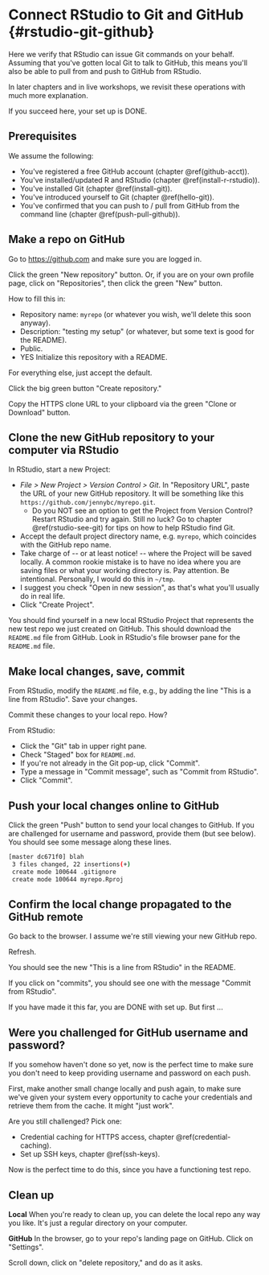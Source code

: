 # Connect RStudio to Git and GitHub {#rstudio-git-github}

Here we verify that RStudio can issue Git commands on your behalf. Assuming that
you've gotten local Git to talk to GitHub, this means you'll also be able to
pull from and push to GitHub from RStudio.

In later chapters and in live workshops, we revisit these operations with much
more explanation.

If you succeed here, your set up is DONE.

## Prerequisites

We assume the following: 

  * You've registered a free GitHub account (chapter \@ref(github-acct)).
  * You've installed/updated R and RStudio (chapter \@ref(install-r-rstudio)).
  * You've installed Git (chapter \@ref(install-git)).
  * You've introduced yourself to Git (chapter \@ref(hello-git)).
  * You've confirmed that you can push to / pull from GitHub from the command
    line (chapter \@ref(push-pull-github)).

## Make a repo on GitHub

Go to <https://github.com> and make sure you are logged in.

Click the green "New repository" button. Or, if you are on your own profile
page, click on "Repositories", then click the green "New" button.

How to fill this in:

  * Repository name: `myrepo` (or whatever you wish, we'll delete this soon anyway).
  * Description: "testing my setup" (or whatever, but some text is good for the README).
  * Public.
  * YES Initialize this repository with a README.
  
For everything else, just accept the default.

Click the big green button "Create repository."

Copy the HTTPS clone URL to your clipboard via the green "Clone or Download" button.

## Clone the new GitHub repository to your computer via RStudio

In RStudio, start a new Project:

  * *File > New Project > Version Control > Git*. In "Repository URL", paste the
    URL of your new GitHub repository. It will be something like this
    `https://github.com/jennybc/myrepo.git`.
    - Do you NOT see an option to get the Project from Version Control? Restart
      RStudio and try again. Still no luck? Go to chapter \@ref(rstudio-see-git)
      for tips on how to help RStudio find Git.
  * Accept the default project directory name, e.g. `myrepo`, which coincides
    with the GitHub repo name.
  * Take charge of -- or at least notice! -- where the Project will be saved
    locally. A common rookie mistake is to have no idea where you are saving
    files or what your working directory is. Pay attention. Be intentional.
    Personally, I would do this in `~/tmp`.
  * I suggest you check "Open in new session", as that's what you'll usually do in real life.
  * Click "Create Project".

You should find yourself in a new local RStudio Project that represents the new
test repo we just created on GitHub. This should download the `README.md` file
from GitHub. Look in RStudio's file browser pane for the `README.md` file.

## Make local changes, save, commit

From RStudio, modify the `README.md` file, e.g., by adding the line "This is a
line from RStudio". Save your changes.

Commit these changes to your local repo. How?

From RStudio:

  * Click the "Git" tab in upper right pane.
  * Check "Staged" box for `README.md`.
  * If you're not already in the Git pop-up, click "Commit".
  * Type a message in "Commit message", such as "Commit from RStudio".
  * Click "Commit".

## Push your local changes online to GitHub
  
Click the green "Push" button to send your local changes to GitHub. If you are
challenged for username and password, provide them (but see below). You should
see some message along these lines.

``` bash
[master dc671f0] blah
 3 files changed, 22 insertions(+)
 create mode 100644 .gitignore
 create mode 100644 myrepo.Rproj
```

## Confirm the local change propagated to the GitHub remote

Go back to the browser. I assume we're still viewing your new GitHub repo.

Refresh.

You should see the new "This is a line from RStudio" in the README.

If you click on "commits", you should see one with the message "Commit from RStudio".

If you have made it this far, you are DONE with set up. But first ...

## Were you challenged for GitHub username and password?

If you somehow haven't done so yet, now is the perfect time to make sure you
don't need to keep providing username and password on each push.

First, make another small change locally and push again, to make sure we've
given your system every opportunity to cache your credentials and retrieve them
from the cache. It might "just work".

Are you still challenged? Pick one:

  * Credential caching for HTTPS access, chapter \@ref(credential-caching).
  * Set up SSH keys, chapter \@ref(ssh-keys).

Now is the perfect time to do this, since you have a functioning test repo.

## Clean up

**Local** When you're ready to clean up, you can delete the local repo any way
you like. It's just a regular directory on your computer.

**GitHub** In the browser, go to your repo's landing page on GitHub. Click on
"Settings".

Scroll down, click on "delete repository," and do as it asks.
